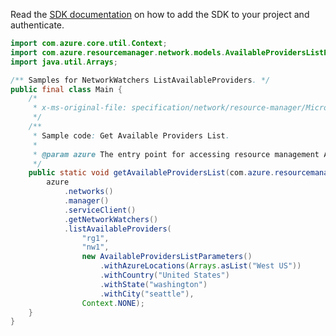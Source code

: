 Read the [SDK documentation](https://github.com/Azure/azure-sdk-for-java/blob/azure-resourcemanager_2.11.0/sdk/resourcemanager/azure-resourcemanager/README.md) on how to add the SDK to your project and authenticate.

```java
import com.azure.core.util.Context;
import com.azure.resourcemanager.network.models.AvailableProvidersListParameters;
import java.util.Arrays;

/** Samples for NetworkWatchers ListAvailableProviders. */
public final class Main {
    /*
     * x-ms-original-file: specification/network/resource-manager/Microsoft.Network/stable/2021-05-01/examples/NetworkWatcherAvailableProvidersListGet.json
     */
    /**
     * Sample code: Get Available Providers List.
     *
     * @param azure The entry point for accessing resource management APIs in Azure.
     */
    public static void getAvailableProvidersList(com.azure.resourcemanager.AzureResourceManager azure) {
        azure
            .networks()
            .manager()
            .serviceClient()
            .getNetworkWatchers()
            .listAvailableProviders(
                "rg1",
                "nw1",
                new AvailableProvidersListParameters()
                    .withAzureLocations(Arrays.asList("West US"))
                    .withCountry("United States")
                    .withState("washington")
                    .withCity("seattle"),
                Context.NONE);
    }
}
```
